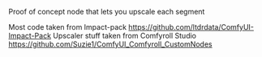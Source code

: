 Proof of concept node that lets you upscale each segment

Most code taken from Impact-pack https://github.com/ltdrdata/ComfyUI-Impact-Pack
Upscaler stuff taken from Comfyroll Studio https://github.com/Suzie1/ComfyUI_Comfyroll_CustomNodes